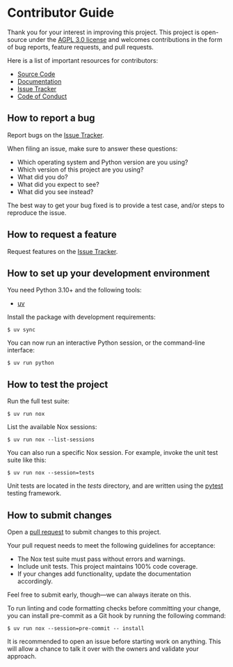 # Contributor Guide

Thank you for your interest in improving this project.
This project is open-source under the [AGPL 3.0 license] and
welcomes contributions in the form of bug reports, feature requests, and pull requests.

Here is a list of important resources for contributors:

- [Source Code]
- [Documentation]
- [Issue Tracker]
- [Code of Conduct]

[agpl 3.0 license]: https://opensource.org/license/agpl-v3
[source code]: https://github.com/mkb79/Audible
[documentation]: https://audible.readthedocs.io/
[issue tracker]: https://github.com/mkb79/Audible/issues

## How to report a bug

Report bugs on the [Issue Tracker].

When filing an issue, make sure to answer these questions:

- Which operating system and Python version are you using?
- Which version of this project are you using?
- What did you do?
- What did you expect to see?
- What did you see instead?

The best way to get your bug fixed is to provide a test case,
and/or steps to reproduce the issue.

## How to request a feature

Request features on the [Issue Tracker].

## How to set up your development environment

You need Python 3.10+ and the following tools:

- [uv]

Install the package with development requirements:

```console
$ uv sync
```

You can now run an interactive Python session,
or the command-line interface:

```console
$ uv run python
```

[uv]: https://docs.astral.sh/uv/

## How to test the project

Run the full test suite:

```console
$ uv run nox
```

List the available Nox sessions:

```console
$ uv run nox --list-sessions
```

You can also run a specific Nox session.
For example, invoke the unit test suite like this:

```console
$ uv run nox --session=tests
```

Unit tests are located in the _tests_ directory,
and are written using the [pytest] testing framework.

[pytest]: https://pytest.readthedocs.io/

## How to submit changes

Open a [pull request] to submit changes to this project.

Your pull request needs to meet the following guidelines for acceptance:

- The Nox test suite must pass without errors and warnings.
- Include unit tests. This project maintains 100% code coverage.
- If your changes add functionality, update the documentation accordingly.

Feel free to submit early, though—we can always iterate on this.

To run linting and code formatting checks before committing your change, you
can install pre-commit as a Git hook by running the following command:

```console
$ uv run nox --session=pre-commit -- install
```

It is recommended to open an issue before starting work on anything.
This will allow a chance to talk it over with the owners and validate your approach.

[pull request]: https://github.com/mkb79/Audible/pulls

<!-- github-only -->

[code of conduct]: CODE_OF_CONDUCT.md
